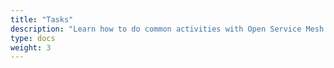 ```yaml
---
title: "Tasks"
description: "Learn how to do common activities with Open Service Mesh (OSM)"
type: docs
weight: 3
---
```

